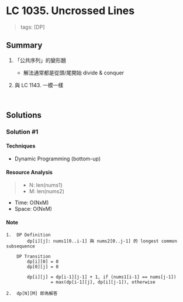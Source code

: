 # LC 1035. Uncrossed Lines
> tags:  [DP]

## Summary 
1.  「公共序列」的變形題
    - 解法通常都是從頭/尾開始 divide & conquer

2.  與 LC 1143. 一模一樣

<br>

## Solutions
### Solution #1
#### Techniques
- Dynamic Programming (bottom-up)

#### Resource Analysis
> - N: len(nums1)
> - M: len(nums2)
- Time: O(NxM)
- Space: O(NxM)

#### Note
```
1.  DP Definition
        dp[i][j]: nums1[0..i-1] 與 nums2[0..j-1] 的 longest common subsequence

    DP Transition
        dp[i][0] = 0
        dp[0][j] = 0
        
        dp[i][j] = dp[i-1][j-1] + 1, if (nums1[i-1] == nums[j-1])
                 = max(dp[i-1][j], dp[i][j-1]), otherwise

2.  dp[N][M] 即為解答
```

<br>
